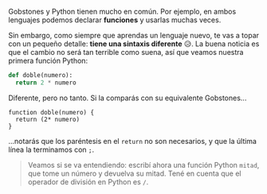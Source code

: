 Gobstones y Python tienen mucho en común. Por ejemplo, en ambos lenguajes podemos declarar **funciones** y usarlas muchas veces.

Sin embargo, como siempre que aprendas un lenguaje nuevo, te vas a topar con un pequeño detalle: **tiene una sintaxis diferente** :disappointed_relieved:. La buena noticia es que el cambio no será tan terrible como suena, así que veamos nuestra primera función Python:

```python
def doble(numero):
  return 2 * numero
```

Diferente, pero no tanto. Si la comparás con su equivalente Gobstones...

```gobstones
function doble(numero) {
  return (2* numero)
}
```

...notarás que los paréntesis en el `return` no son necesarios, y que la última línea la terminamos con `;`.

> Veamos si se va entendiendo: escribí ahora una función Python `mitad`, que tome un número y devuelva su mitad. Tené en cuenta que el operador de división en Python es `/`.


